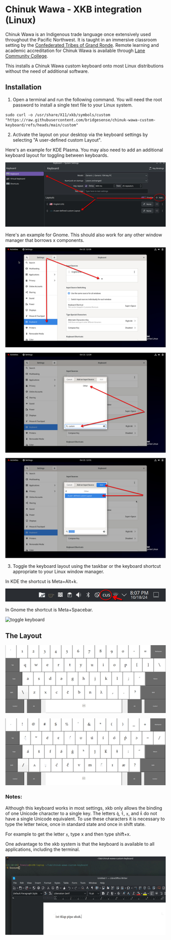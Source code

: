 # Chinuk Wawa - XKB integration (Linux)

Chinuk Wawa is an Indigenous trade language once extensively used throughout the Pacific Northwest. It is taught in an immersive classroom setting by the [Confederated Tribes of Grand Ronde](https://www.grandronde.org/services/education/shawash-ili%CA%94i-skul/). Remote learning and academic accreditation for Chinuk Wawa is available through [Lane Community College](https://www.lanecc.edu/programs-academics/academic-departments/humanities-division/language-studies-department/chinuk-wawa).

This installs a Chinuk Wawa custom keyboard onto most Linux distributions without the need of additional software.

## Installation

1. Open a terminal and run the following command. You will need the root password to install a single text file to your Linux system.
```
sudo curl -o /usr/share/X11/xkb/symbols/custom "https://raw.githubusercontent.com/bridgesense/chinuk-wawa-custom-keyboard/refs/heads/main/custom"
```
2. Activate the layout on your desktop via the keyboard settings by selecting "A user-defined custom Layout". 

Here's an example for KDE Plasma. You may also need to add an additional keyboard layout for toggling between keyboards.

![select layout](https://github.com/bridgesense/chinuk-wawa-custom-keyboard/blob/main/media/select_layout.jpeg?raw=true)

Here's an example for Gnome. This should also work for any other window manager that borrows x components.

![add keyboard layout](https://github.com/bridgesense/chinuk-wawa-custom-keyboard/blob/main/media/Gnome-01.jpeg?raw=true)

![type custom](https://github.com/bridgesense/chinuk-wawa-custom-keyboard/blob/main/media/Gnome-02.jpeg?raw=true)

![select layout](https://github.com/bridgesense/chinuk-wawa-custom-keyboard/blob/main/media/Gnome-03.jpeg?raw=true)

3. Toggle the keyboard layout using the taskbar or the keyboard shortcut appropriate to your Linux window manager. 

In KDE the shortcut is Meta+Alt+k.

![toggle keyboard](https://github.com/bridgesense/chinuk-wawa-custom-keyboard/blob/main/media/toggle_keyboard.jpeg?raw=true)

In Gnome the shortcut is Meta+Spacebar.

![toggle keyboard](https://github.com/bridgesense/chinuk-wawa-custom-keyboard/blob/main/media/Ghome-04.jpeg?raw=true)

## The Layout

![noramal state](https://github.com/bridgesense/chinuk-wawa-custom-keyboard/blob/main/media/cw_normal.jpeg?raw=true)

![shift state](https://github.com/bridgesense/chinuk-wawa-custom-keyboard/blob/main/media/cw_shift.jpeg?raw=true)

### Notes:

Although this keyboard works in most settings, xkb only allows the binding of one Unicode character to a single key. The letters `q̓`, `t̓`, `x̣`, and `ƛ̓` do not have a single Unicode equivalent. To use these characters it is necessary to type the letter twice, once in standard state and once in shift state.

For example to get the letter `x̣`, type x and then type shift+x.

One advantage to the xkb system is that the keyboard is available to all applications, including the terminal.

![terminal example](https://github.com/bridgesense/chinuk-wawa-custom-keyboard/blob/main/media/terminal_example.jpeg?raw=true)
